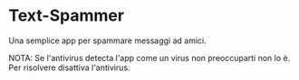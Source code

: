 # Text-Spammer
Una semplice app per spammare messaggi ad amici.

NOTA: Se l'antivirus detecta l'app come un virus non preoccuparti non lo è.
Per risolvere disattiva l'antivirus.
